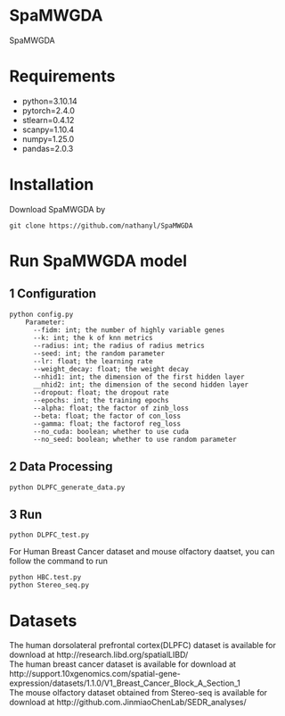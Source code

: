 # SpaMWGDA
SpaMWGDA
# Requirements
<ul>
  <li>python=3.10.14</li>
  <li>pytorch=2.4.0</li>
  <li>stlearn=0.4.12</li>
  <li>scanpy=1.10.4</li>
  <li>numpy=1.25.0</li>
  <li>pandas=2.0.3</li>
</ul>

# Installation
Download SpaMWGDA by


    git clone https://github.com/nathanyl/SpaMWGDA

# Run SpaMWGDA model

## 1 Configuration
    python config.py
        Parameter:
          --fidm: int; the number of highly variable genes
          --k: int; the k of knn metrics
          --radius: int; the radius of radius metrics
          --seed: int; the random parameter
          --lr: float; the learning rate
          --weight_decay: float; the weight decay
          --nhid1: int; the dimension of the first hidden layer
          __nhid2: int; the dimension of the second hidden layer
          --dropout: float; the dropout rate
          --epochs: int; the training epochs
          --alpha: float; the factor of zinb_loss
          --beta: float; the factor of con_loss
          --gamma: float; the factorof reg_loss
          --no_cuda: boolean; whether to use cuda
          --no_seed: boolean; whether to use random parameter
## 2 Data Processing
    python DLPFC_generate_data.py
## 3 Run
    python DLPFC_test.py
For Human Breast Cancer dataset and mouse olfactory daatset, you can follow the command to run
    
    
    python HBC.test.py 
    python Stereo_seq.py

# Datasets
<div>The human dorsolateral prefrontal cortex(DLPFC) dataset is available for download at http://research.libd.org/spatialLIBD/</div>
<div>The human breast cancer dataset is available for download at http://support.10xgenomics.com/spatial-gene-expression/datasets/1.1.0/V1_Breast_Cancer_Block_A_Section_1</div>
<div>The mouse olfactory dataset obtained from Stereo-seq is available for download at http://github.com.JinmiaoChenLab/SEDR_analyses/</br>
